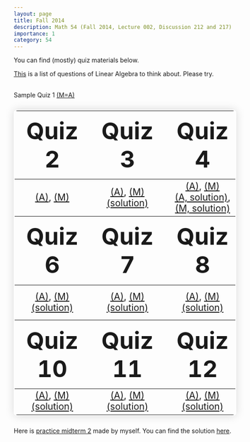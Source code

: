 ```yaml
---
layout: page
title: Fall 2014
description: Math 54 (Fall 2014, Lecture 002, Discussion 212 and 217)
importance: 1
category: 54
---
```

<html>
    <head>
    <style>
        .styled-table {
        border: 2px solid white;
        border-radius: 8px;
        margin: 25px 0;
        text-align: center;
        font-size: 1.5em;
        width: 100%;
        box-shadow: 0 0 20px rgba(0, 0, 0, 0.15);
    }
        th {
        font-size: 2.5em;
        }
    </style>
    </head>
<body>
You can find (mostly) quiz materials below.

<a href="{{ site.url }}/assets/teaching/54f14/Questions%20to%20think%20about%20carefully.pdf">This</a> is a list of questions of Linear Algebra to think about. Please try.<br><br>

Sample Quiz 1 <a href="{{ site.url }}/assets/teaching/54f14/2014fall54quiz1.pdf">(M=A)</a>
    <table class="styled-table">
    <thead>
        <tr>
            <th>Quiz 2</th>
            <th>Quiz 3</th>
            <th>Quiz 4</th>
            <th>Quiz 5</th>
        </tr>
    </thead>
    <tbody>
        <tr>
            <td><a href="{{ site.url }}/assets/teaching/54f14/2014fall54quiz2%20(212).pdf">(A)</a>, <a href="{{ site.url }}/assets/teaching/54f14/2014fall54quiz2%20(217).pdf">(M)</a></td>
            <td><a href="{{ site.url }}/assets/teaching/54f14/2014fall54quiz3%20(212).pdf">(A)</a>, <a href="{{ site.url }}/assets/teaching/54f14/2014fall54quiz3%20(217).pdf">(M)</a><br><a href="{{ site.url }}/assets/teaching/54f14/2014fall54quiz3sol.pdf">(solution)</a></td>
            <td><a href="{{ site.url }}/assets/teaching/54f14/2014fall54quiz4%20(212).pdf">(A)</a>, <a href="{{ site.url }}/assets/teaching/54f14/2014fall54quiz4%20(217).pdf">(M)</a><br>
<a href="{{ site.url }}/assets/teaching/54f14/2014fall54quiz4sol%20(212).pdf">(A, solution)</a>, <a href="{{ site.url }}/assets/teaching/54f14/2014fall54quiz4sol%20(217).pdf">(M, solution)</a></td>
            <td><a href="{{ site.url }}/assets/teaching/54f14/2014fall54quiz5%20(212).pdf">(A)</a>, <a href="{{ site.url }}/assets/teaching/54f14/2014fall54quiz5%20(217).pdf">(M)</a><br>
<a href="{{ site.url }}/assets/teaching/54f14/2014fall54quiz5sol%20(212).pdf">(A, solution)</a>, <a href="{{ site.url }}/assets/teaching/54f14/2014fall54quiz5sol%20(217).pdf">(M, solution)</a>
            </td>
        </tr>
    </tbody>
    <thead>
        <tr>
            <th>Quiz 6</th>
            <th>Quiz 7</th>
            <th>Quiz 8</th>
            <th>Quiz 9</th>
        </tr>
    </thead>
    <tbody>
        <tr>
            <td><a href="{{ site.url }}/assets/teaching/54f14/2014fall54quiz6%20(212).pdf">(A)</a>, <a href="{{ site.url }}/assets/teaching/54f14/2014fall54quiz6%20(217).pdf">(M)</a><br>
<a href="{{ site.url }}/assets/teaching/54f14/2014fall54quiz6%20sol.pdf">(solution)</a></td>
            <td><a href="{{ site.url }}/assets/teaching/54f14/2014fall54quiz7%20(212).pdf">(A)</a>, <a href="{{ site.url }}/assets/teaching/54f14/2014fall54quiz7%20(217).pdf">(M)</a><br>
<a href="{{ site.url }}/assets/teaching/54f14/2014fall54quiz7%20sol.pdf">(solution)</a></td>
            <td><a href="{{ site.url }}/assets/teaching/54f14/2014fall54quiz8%20(212).pdf">(A)</a>, <a href="{{ site.url }}/assets/teaching/54f14/2014fall54quiz8%20(217).pdf">(M)</a><br>
<a href="{{ site.url }}/assets/teaching/54f14/2014fall54quiz8%20sol.pdf">(solution)</a></td>
            <td><a href="{{ site.url }}/assets/teaching/54f14/2014fall54quiz9%20(212).pdf">(A)</a>, <a href="{{ site.url }}/assets/teaching/54f14/2014fall54quiz9%20(217).pdf">(M)</a><br>
<a href="{{ site.url }}/assets/teaching/54f14/2014fall54quiz9%20sol.pdf">(solution)</a>
</td>
        </tr>
    </tbody>
    <thead>
        <tr>
            <th>Quiz 10</th>
            <th>Quiz 11</th>
            <th>Quiz 12</th>
            <th>Quiz 13</th>
        </tr>
    </thead>
    <tbody>
        <tr>
            <td><a href="{{ site.url }}/assets/teaching/54f14/2014fall54quiz10%20(212).pdf">(A)</a>, <a href="{{ site.url }}/assets/teaching/54f14/2014fall54quiz10%20(217).pdf">(M)</a><br>
<a href="{{ site.url }}/assets/teaching/54f14/2014fall54quiz10%20sol.pdf">(solution)</a></td>
            <td><a href="{{ site.url }}/assets/teaching/54f14/2014fall54quiz11%20(212).pdf">(A)</a>, <a href="{{ site.url }}/assets/teaching/54f14/2014fall54quiz11%20(217).pdf">(M)</a><br>
<a href="{{ site.url }}/assets/teaching/54f14/2014fall54quiz11%20sol.pdf">(solution)</a></td>
            <td><a href="{{ site.url }}/assets/teaching/54f14/2014fall54quiz12%20(212).pdf">(A)</a>, <a href="{{ site.url }}/assets/teaching/54f14/2014fall54quiz12%20(217).pdf">(M)</a><br>
<a href="{{ site.url }}/assets/teaching/54f14/2014fall54quiz12%20sol.pdf">(solution)</a></td>
            <td><a href="{{ site.url }}/assets/teaching/54f14/2014fall54quiz13%20(212).pdf">(A)</a>, <a href="{{ site.url }}/assets/teaching/54f14/2014fall54quiz13%20(217).pdf">(M)</a><br>
<a href="{{ site.url }}/assets/teaching/54f14/2014fall54quiz13%20sol.pdf">(solution)</a></td>
        </tr>
    </tbody>
</table>

Here is <a href="{{ site.url }}/assets/teaching/54f14/2014fall54practicemidterm2(DG).pdf">practice midterm 2</a> made by myself. You can find the solution <a href="{{ site.url }}/assets/teaching/54f14/2014fall54practicemidterm2(DG)%20sol.pdf">here</a>.
</body>

</html>

